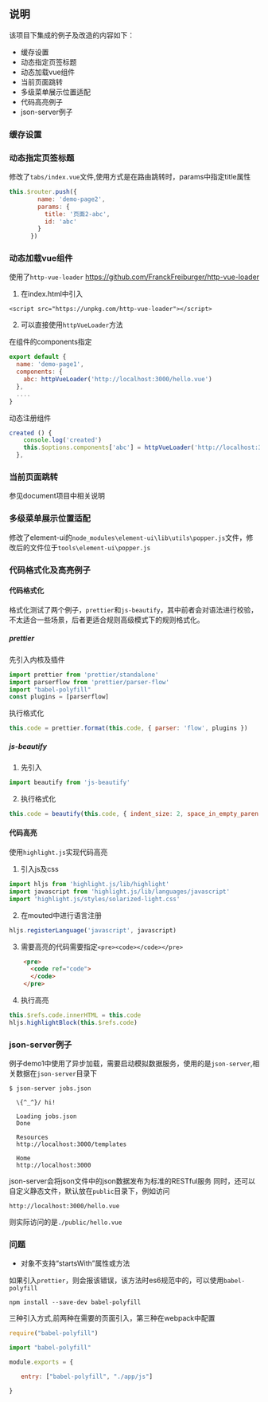 ## 说明
该项目下集成的例子及改造的内容如下：
* 缓存设置
* 动态指定页签标题
* 动态加载vue组件
* 当前页面跳转
* 多级菜单展示位置适配
* 代码高亮例子
* json-server例子

### 缓存设置

### 动态指定页签标题

修改了`tabs/index.vue`文件,使用方式是在路由跳转时，params中指定title属性
```js
this.$router.push({
        name: 'demo-page2',
        params: {
          title: '页面2-abc',
          id: 'abc'
        }
      })
```      

### 动态加载vue组件
使用了`http-vue-loader` https://github.com/FranckFreiburger/http-vue-loader
1. 在index.html中引入
```
<script src="https://unpkg.com/http-vue-loader"></script>
```
2. 可以直接使用`httpVueLoader`方法

在组件的components指定
```js
export default {
  name: 'demo-page1',
  components: {
    abc: httpVueLoader('http://localhost:3000/hello.vue')
  },
  ....
}
```
动态注册组件
```js
created () {
    console.log('created')
    this.$options.components['abc'] = httpVueLoader('http://localhost:3000/' + this.templateId + '.vue')
  },
```

### 当前页面跳转
参见document项目中相关说明
### 多级菜单展示位置适配
修改了element-ui的`node_modules\element-ui\lib\utils\popper.js`文件，修改后的文件位于`tools\element-ui\popper.js`
### 代码格式化及高亮例子
#### 代码格式化
格式化测试了两个例子，`prettier`和`js-beautify`，其中前者会对语法进行校验，不太适合一些场景，后者更适合规则高级模式下的规则格式化。
##### prettier
先引入内核及插件
```js
import prettier from 'prettier/standalone'
import parserflow from 'prettier/parser-flow'
import "babel-polyfill"
const plugins = [parserflow]
```
执行格式化
```js
this.code = prettier.format(this.code, { parser: 'flow', plugins })
```
##### js-beautify
1. 先引入
```js
import beautify from 'js-beautify'
```
2. 执行格式化
```js
this.code = beautify(this.code, { indent_size: 2, space_in_empty_paren: true })
```
#### 代码高亮
使用`highlight.js`实现代码高亮
1. 引入js及css
```js
import hljs from 'highlight.js/lib/highlight'
import javascript from 'highlight.js/lib/languages/javascript'
import 'highlight.js/styles/solarized-light.css'
```
2. 在mouted中进行语言注册
```js
hljs.registerLanguage('javascript', javascript)
```
3. 需要高亮的代码需要指定`<pre><code></code></pre>`
```html
    <pre>
      <code ref="code">        
      </code>
    </pre>
```    
4. 执行高亮
```js
this.$refs.code.innerHTML = this.code
hljs.highlightBlock(this.$refs.code)
```

### json-server例子
例子demo1中使用了异步加载，需要启动模拟数据服务，使用的是`json-server`,相关数据在`json-server`目录下
```
$ json-server jobs.json

  \{^_^}/ hi!

  Loading jobs.json
  Done

  Resources
  http://localhost:3000/templates

  Home
  http://localhost:3000
```
json-server会将json文件中的json数据发布为标准的RESTful服务
同时，还可以自定义静态文件，默认放在`public`目录下，例如访问
```
http://localhost:3000/hello.vue
```
则实际访问的是`./public/hello.vue`

### 问题
* 对象不支持“startsWith”属性或方法

如果引入`prettier`，则会报该错误，该方法时es6规范中的，可以使用`babel-polyfill`
```
npm install --save-dev babel-polyfill
```
三种引入方式,前两种在需要的页面引入，第三种在webpack中配置
```js
require("babel-polyfill")

import "babel-polyfill"

module.exports = {

　　entry: ["babel-polyfill", "./app/js"]

}
```

